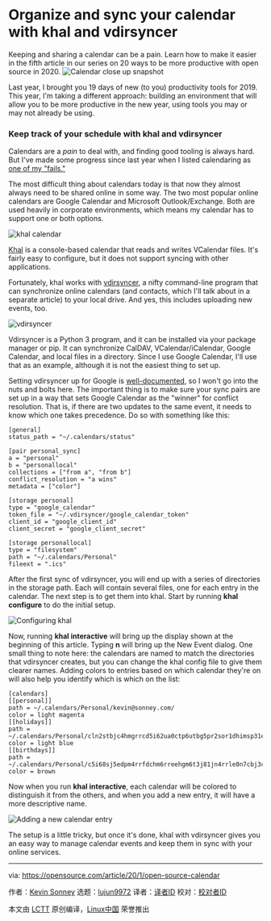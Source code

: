 [#]: collector: (lujun9972)
[#]: translator: ( )
[#]: reviewer: ( )
[#]: publisher: ( )
[#]: url: ( )
[#]: subject: (Organize and sync your calendar with khal and vdirsyncer)
[#]: via: (https://opensource.com/article/20/1/open-source-calendar)
[#]: author: (Kevin Sonney https://opensource.com/users/ksonney)

Organize and sync your calendar with khal and vdirsyncer
======
Keeping and sharing a calendar can be a pain. Learn how to make it
easier in the fifth article in our series on 20 ways to be more
productive with open source in 2020.
![Calendar close up snapshot][1]

Last year, I brought you 19 days of new (to you) productivity tools for 2019. This year, I'm taking a different approach: building an environment that will allow you to be more productive in the new year, using tools you may or may not already be using.

### Keep track of your schedule with khal and vdirsyncer

Calendars are a _pain_ to deal with, and finding good tooling is always hard. But I've made some progress since last year when I listed calendaring as [one of my "fails."][2]

The most difficult thing about calendars today is that now they almost always need to be shared online in some way. The two most popular online calendars are Google Calendar and Microsoft Outlook/Exchange. Both are used heavily in corporate environments, which means my calendar has to support one or both options.

![khal calendar][3]

[Khal][4] is a console-based calendar that reads and writes VCalendar files. It's fairly easy to configure, but it does not support syncing with other applications.

Fortunately, khal works with [vdirsyncer][5], a nifty command-line program that can synchronize online calendars (and contacts, which I'll talk about in a separate article) to your local drive. And yes, this includes uploading new events, too.

![vdirsyncer][6]

Vdirsyncer is a Python 3 program, and it can be installed via your package manager or pip. It can synchronize CalDAV, VCalendar/iCalendar, Google Calendar, and local files in a directory. Since I use Google Calendar, I'll use that as an example, although it is not the easiest thing to set up.

Setting vdirsyncer up for Google is [well-documented][7], so I won't go into the nuts and bolts here. The important thing is to make sure your sync pairs are set up in a way that sets Google Calendar as the "winner" for conflict resolution. That is, if there are two updates to the same event, it needs to know which one takes precedence. Do so with something like this:


```
[general]
status_path = "~/.calendars/status"

[pair personal_sync]
a = "personal"
b = "personallocal"
collections = ["from a", "from b"]
conflict_resolution = "a wins"
metadata = ["color"]

[storage personal]
type = "google_calendar"
token_file = "~/.vdirsyncer/google_calendar_token"
client_id = "google_client_id"
client_secret = "google_client_secret"

[storage personallocal]
type = "filesystem"
path = "~/.calendars/Personal"
fileext = ".ics"
```

After the first sync of vdirsyncer, you will end up with a series of directories in the storage path. Each will contain several files, one for each entry in the calendar. The next step is to get them into khal. Start by running **khal configure** to do the initial setup.

![Configuring khal][8]

Now, running **khal interactive** will bring up the display shown at the beginning of this article. Typing **n** will bring up the New Event dialog. One small thing to note here: the calendars are named to match the directories that vdirsyncer creates, but you can change the khal config file to give them clearer names. Adding colors to entries based on which calendar they're on will also help you identify which is which on the list:


```
[calendars]
[[personal]]
path = ~/.calendars/Personal/kevin@sonney.com/
color = light magenta
[[holidays]]
path = ~/.calendars/Personal/cln2stbjc4hmgrrcd5i62ua0ctp6utbg5pr2sor1dhimsp31e8n6errfctm6abj3dtmg@virtual/
color = light blue
[[birthdays]]
path = ~/.calendars/Personal/c5i68sj5edpm4rrfdchm6rreehgm6t3j81jn4rrle0n7cbj3c5m6arj4c5p2sprfdtjmop9ecdnmq@virtual/
color = brown
```

Now when you run **khal interactive**, each calendar will be colored to distinguish it from the others, and when you add a new entry, it will have a more descriptive name.

![Adding a new calendar entry][9]

The setup is a little tricky, but once it's done, khal with vdirsyncer gives you an easy way to manage calendar events and keep them in sync with your online services.

--------------------------------------------------------------------------------

via: https://opensource.com/article/20/1/open-source-calendar

作者：[Kevin Sonney][a]
选题：[lujun9972][b]
译者：[译者ID](https://github.com/译者ID)
校对：[校对者ID](https://github.com/校对者ID)

本文由 [LCTT](https://github.com/LCTT/TranslateProject) 原创编译，[Linux中国](https://linux.cn/) 荣誉推出

[a]: https://opensource.com/users/ksonney
[b]: https://github.com/lujun9972
[1]: https://opensource.com/sites/default/files/styles/image-full-size/public/lead-images/calendar.jpg?itok=jEKbhvDT (Calendar close up snapshot)
[2]: https://opensource.com/article/19/1/productivity-tool-wish-list
[3]: https://opensource.com/sites/default/files/uploads/productivity_5-1.png (khal calendar)
[4]: https://khal.readthedocs.io/en/v0.9.2/index.html
[5]: https://github.com/pimutils/vdirsyncer
[6]: https://opensource.com/sites/default/files/uploads/productivity_5-2.png (vdirsyncer)
[7]: https://vdirsyncer.pimutils.org/en/stable/config.html#google
[8]: https://opensource.com/sites/default/files/uploads/productivity_5-3.png (Configuring khal)
[9]: https://opensource.com/sites/default/files/uploads/productivity_5-4.png (Adding a new calendar entry)
